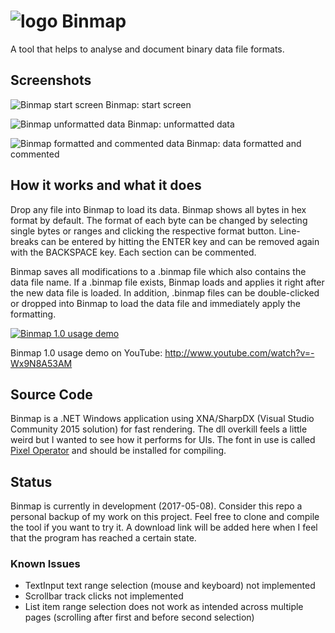 # ![logo](https://cloud.githubusercontent.com/assets/1974959/25785795/2718aaf2-3389-11e7-9078-fbf5b20801bf.png) Binmap

A tool that helps to analyse and document binary data file formats.

## Screenshots

![Binmap start screen](https://cloud.githubusercontent.com/assets/1974959/25785729/f80b0ab2-3387-11e7-8a06-2a2b3fe750a1.png)
Binmap: start screen

![Binmap unformatted data](https://cloud.githubusercontent.com/assets/1974959/25785754/6fac491e-3388-11e7-9d53-cf7eb44e84da.png)
Binmap: unformatted data

![Binmap formatted and commented data](https://cloud.githubusercontent.com/assets/1974959/25785775/c1e0a766-3388-11e7-8e21-2af0f97a7925.png)
Binmap: data formatted and commented

## How it works and what it does

Drop any file into Binmap to load its data. Binmap shows all bytes in hex format by default. The format of each byte can be changed by selecting single bytes or ranges and clicking the respective format button. Line-breaks can be entered by hitting the ENTER key and can be removed again with the BACKSPACE key. Each section can be commented.

Binmap saves all modifications to a .binmap file which also contains the data file name. If a .binmap file exists, Binmap loads and applies it right after the new data file is loaded. In addition, .binmap files can be double-clicked or dropped into Binmap to load the data file and immediately apply the formatting.

[![Binmap 1.0 usage demo](http://img.youtube.com/vi/-Wx9N8A53AM/0.jpg)](http://www.youtube.com/watch?v=-Wx9N8A53AM "Binmap 1.0 usage demo")

Binmap 1.0 usage demo on YouTube: http://www.youtube.com/watch?v=-Wx9N8A53AM
## Source Code

Binmap is a .NET Windows application using XNA/SharpDX (Visual Studio Community 2015 solution) for fast rendering. The dll overkill feels a little weird but I wanted to see how it performs for UIs.
The font in use is called [Pixel Operator](http://www.dafont.com/de/pixel-operator.font) and should be installed for compiling.

## Status

Binmap is currently in development (2017-05-08). Consider this repo a personal backup of my work on this project.
Feel free to clone and compile the tool if you want to try it. A download link will be added here when I feel that the program has reached a certain state.

### Known Issues

 - TextInput text range selection (mouse and keyboard) not implemented
 - Scrollbar track clicks not implemented
 - List item range selection does not work as intended across multiple pages (scrolling after first and before second selection)
